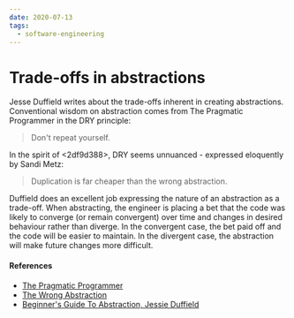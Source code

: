 ```yaml
---
date: 2020-07-13
tags:
  - software-engineering
---
```


# Trade-offs in abstractions
Jesse Duffield writes about the trade-offs inherent in creating abstractions. Conventional wisdom
on abstraction comes from The Pragmatic Programmer in the DRY principle:

> Don't repeat yourself.

In the spirit of <2df9d388>, DRY seems unnuanced - expressed eloquently by Sandi Metz:

> Duplication is far cheaper than the wrong abstraction.

Duffield does an excellent job expressing the nature of an abstraction as a trade-off. When
abstracting, the engineer is placing a bet that the code was likely to converge (or remain
convergent) over time and changes in desired behaviour rather than diverge. In the convergent
case, the bet paid off and the code will be easier to maintain. In the divergent case, the
abstraction will make future changes more difficult.

#### References
- [The Pragmatic Programmer](https://pragprog.com/titles/tpp20/)
- [The Wrong Abstraction](https://www.sandimetz.com/blog/2016/1/20/the-wrong-abstraction)
- [Beginner's Guide To Abstraction, Jessie Duffield][duffield]

[duffield]: https://jesseduffield.com/beginners-guide-to-abstraction/
